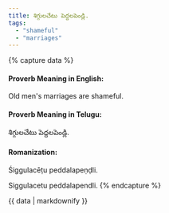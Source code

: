 ```yaml
---
title: శిగ్గులచేటు పెద్దలపెండ్లి.
tags:
  - "shameful"
  - "marriages"
---
```


{% capture data %}
#### Proverb Meaning in English:
Old men's marriages are shameful.

#### Proverb Meaning in Telugu:
శిగ్గులచేటు పెద్దలపెండ్లి.

#### Romanization:
Śiggulacēṭu peddalapeṇḍli.

Siggulacetu peddalapendli.
{% endcapture %}

{{ data | markdownify }}

